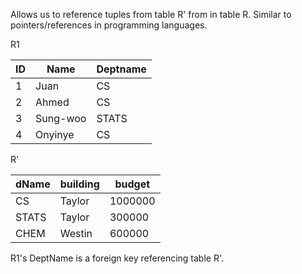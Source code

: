

Allows us to reference tuples from table R' from in table R. Similar to pointers/references in programming languages.



R1

| ID  | Name     | Deptname |
| --- | -------- | -------- |
| 1   | Juan     | CS       |
| 2   | Ahmed    | CS       |
| 3   | Sung-woo | STATS    |
| 4   | Onyinye  | CS       |

R'

| dName | building | budget  |
| ----- | -------- | ------- |
| CS    | Taylor   | 1000000 |
| STATS | Taylor   | 300000  |
| CHEM  | Westin   | 600000  |


R1's DeptName is a foreign key referencing table R'.
